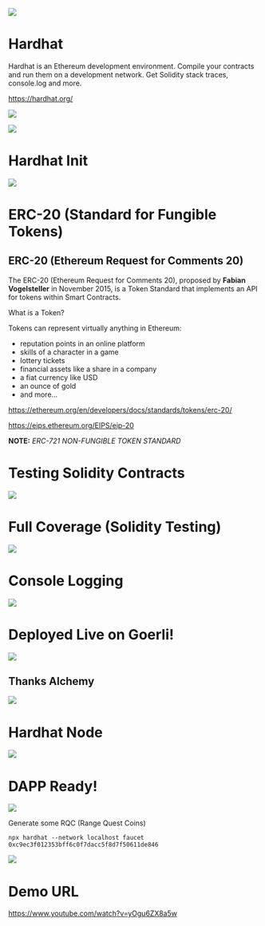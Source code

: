 ![](hardhat-logo.png)

# Hardhat

Hardhat is an Ethereum development environment. Compile your contracts and run them on a development network. Get Solidity stack traces, console.log and more.

https://hardhat.org/

![](for-pros.png)


![](pros-image.png)

# Hardhat Init

![](hardhat-init.png)

# ERC-20 (Standard for Fungible Tokens)

## ERC-20 (Ethereum Request for Comments 20)

The ERC-20 (Ethereum Request for Comments 20), proposed by **Fabian Vogelsteller** in November 2015, is a Token Standard that implements an API for tokens within Smart Contracts.

What is a Token?

Tokens can represent virtually anything in Ethereum:

- reputation points in an online platform
- skills of a character in a game
- lottery tickets
- financial assets like a share in a company
- a fiat currency like USD
- an ounce of gold
- and more...

https://ethereum.org/en/developers/docs/standards/tokens/erc-20/

https://eips.ethereum.org/EIPS/eip-20

**NOTE:** *ERC-721 NON-FUNGIBLE TOKEN STANDARD*

# Testing Solidity Contracts

![](testing.png)

# Full Coverage (Solidity Testing)

![](full-coverage.png)

# Console Logging

![](console.png)

# Deployed Live on Goerli!

![](deployed.png)

## Thanks Alchemy

![](alchemy.png)

# Hardhat Node

![](node.png)

# DAPP Ready!

![](dapp.png)

Generate some RQC (Range Quest Coins)

```
npx hardhat --network localhost faucet 0xc9ec3f012353bff6c0f7dacc5f8d7f50611de846
```

![](rqc.png)

# Demo URL

https://www.youtube.com/watch?v=yOgu6ZX8a5w
